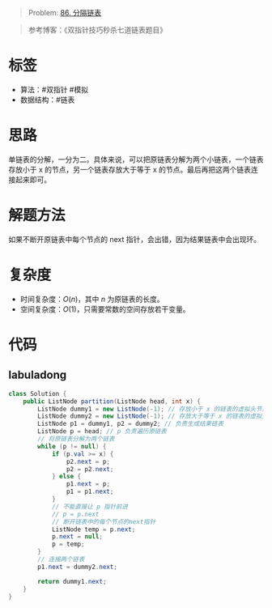 <!--
 * @Auther: zth
 * @Date: 2024-03-02 14:47:37
 * @LastEditTime: 2024-03-02 14:52:20
 * @Description:
-->

> Problem: [86. 分隔链表](https://leetcode.cn/problems/partition-list)

> 参考博客：《双指针技巧秒杀七道链表题目》

# 标签

- 算法：#双指针 #模拟
- 数据结构：#链表

# 思路

单链表的分解，一分为二。具体来说，可以把原链表分解为两个小链表，一个链表存放小于 x 的节点，另一个链表存放大于等于 x 的节点。最后再把这两个链表连接起来即可。

# 解题方法

如果不断开原链表中每个节点的 next 指针，会出错，因为结果链表中会出现环。

# 复杂度

- 时间复杂度：$O(n)$，其中 $n$ 为原链表的长度。
- 空间复杂度：$O(1)$，只需要常数的空间存放若干变量。

# 代码

## labuladong

```Java
class Solution {
    public ListNode partition(ListNode head, int x) {
        ListNode dummy1 = new ListNode(-1); // 存放小于 x 的链表的虚拟头节点
        ListNode dummy2 = new ListNode(-1); // 存放大于等于 x 的链表的虚拟头节点
        ListNode p1 = dummy1, p2 = dummy2; // 负责生成结果链表
        ListNode p = head; // p 负责遍历原链表
        // 将原链表分解为两个链表
        while (p != null) {
            if (p.val >= x) {
                p2.next = p;
                p2 = p2.next;
            } else {
                p1.next = p;
                p1 = p1.next;
            }
            // 不能直接让 p 指针前进
            // p = p.next
            // 断开链表中的每个节点的next指针
            ListNode temp = p.next;
            p.next = null;
            p = temp;
        }
        // 连接两个链表
        p1.next = dummy2.next;

        return dummy1.next;
    }
}
```
